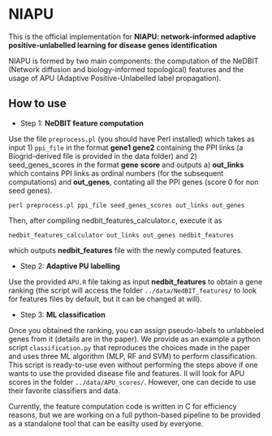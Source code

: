 # NIAPU
This is the official implementation for **NIAPU: network-informed adaptive positive-unlabelled learning for disease genes identification**

NIAPU is formed by two main components: the computation of the NeDBIT (Network diffusion and biology-informed topological) features and the usage of APU (Adaptive Positive-Unlabelled label propagation).

## How to use

* Step 1: **NeDBIT feature computation**

Use the file ```preprocess.pl``` (you should have Perl installed) which takes as input 1) ```ppi_file``` in the format **gene1** **gene2** containing the PPI links (a Biogrid-derived file is provided in the data folder) and 2) seed_genes_scores in the format **gene** **score** and outputs a) **out_links** which contains PPI links as ordinal numbers (for the subsequent computations) and **out_genes**, contating all the PPI genes (score 0 for non seed genes).

```
perl preprocess.pl ppi_file seed_genes_scores out_links out_genes
```

Then, after compiling nedbit_features_calculator.c, execute it as

```
nedbit_features_calculator out_links out_genes nedbit_features
```

which outputs **nedbit_features** file with the newly computed features.

* Step 2: **Adaptive PU labelling**

Use the provided ```APU.R``` file taking as input **nedbit_features** to obtain a gene ranking (the script will access the folder ```../data/NedBIT_features/``` to look for features files by default, but it can be changed at will).

* Step 3: **ML classification**

Once you obtained the ranking, you can assign pseudo-labels to unlabbeled genes from it (details are in the paper). We provide as an example a python script ```classification.py``` that reproduces the choices made in the paper and uses three ML algorithm (MLP, RF and SVM) to perform classification. This script is ready-to-use even without performing the steps above if one wants to use the provided disease file and features. Il will look for APU scores in the folder ```../data/APU_scores/```. However, one can decide to use their favorite classifiers and data. 

Currently, the feature computation code is written in C for efficiency reasons, but we are working on a full python-based pipeline to be provided as a standalone tool that can be easilty used by everyone.
